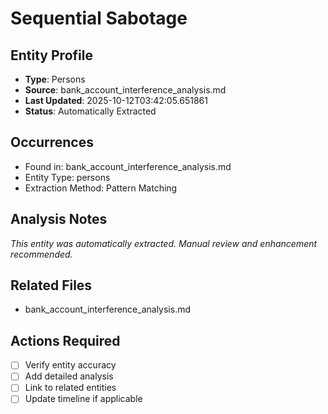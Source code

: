 # Sequential Sabotage

## Entity Profile
- **Type**: Persons
- **Source**: bank_account_interference_analysis.md
- **Last Updated**: 2025-10-12T03:42:05.651861
- **Status**: Automatically Extracted

## Occurrences
- Found in: bank_account_interference_analysis.md
- Entity Type: persons
- Extraction Method: Pattern Matching

## Analysis Notes
*This entity was automatically extracted. Manual review and enhancement recommended.*

## Related Files
- bank_account_interference_analysis.md

## Actions Required
- [ ] Verify entity accuracy
- [ ] Add detailed analysis
- [ ] Link to related entities
- [ ] Update timeline if applicable
